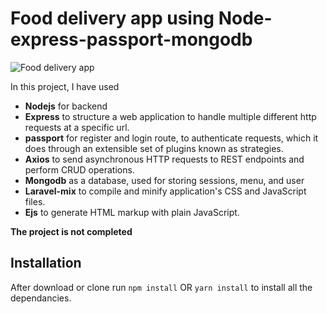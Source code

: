 # Food delivery app using Node-express-passport-mongodb

![Food delivery app](https://github.com/Avijeetas/Food-Delivery-app/blob/master/food.png?raw=true)


In this project, 
I have used 
  - **Nodejs** for backend 
  - **Express** to structure a web application to handle multiple different http requests at a specific url.
  - **passport** for register and login route, to authenticate requests, which it does through an extensible set of plugins known as strategies.
  - **Axios** to send asynchronous HTTP requests to REST endpoints and perform CRUD operations.
  - **Mongodb** as a database, used for storing sessions, menu, and user 
  - **Laravel-mix** to compile and minify application's CSS and JavaScript files.
  - **Ejs** to generate HTML markup with plain JavaScript.
 

**The project is not completed**



## Installation 
After download or clone run `npm install` OR `yarn install` to install all the dependancies.

